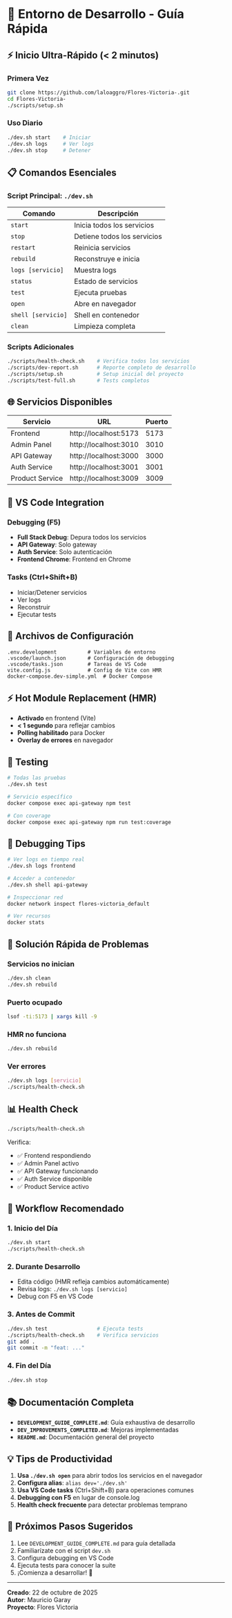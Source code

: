 # 🚀 Entorno de Desarrollo - Guía Rápida

## ⚡ Inicio Ultra-Rápido (< 2 minutos)

### Primera Vez
```bash
git clone https://github.com/laloaggro/Flores-Victoria-.git
cd Flores-Victoria-
./scripts/setup.sh
```

### Uso Diario
```bash
./dev.sh start    # Iniciar
./dev.sh logs     # Ver logs
./dev.sh stop     # Detener
```

## 📋 Comandos Esenciales

### Script Principal: `./dev.sh`

| Comando | Descripción |
|---------|-------------|
| `start` | Inicia todos los servicios |
| `stop` | Detiene todos los servicios |
| `restart` | Reinicia servicios |
| `rebuild` | Reconstruye e inicia |
| `logs [servicio]` | Muestra logs |
| `status` | Estado de servicios |
| `test` | Ejecuta pruebas |
| `open` | Abre en navegador |
| `shell [servicio]` | Shell en contenedor |
| `clean` | Limpieza completa |

### Scripts Adicionales

```bash
./scripts/health-check.sh    # Verifica todos los servicios
./scripts/dev-report.sh      # Reporte completo de desarrollo
./scripts/setup.sh           # Setup inicial del proyecto
./scripts/test-full.sh       # Tests completos
```

## 🌐 Servicios Disponibles

| Servicio | URL | Puerto |
|----------|-----|--------|
| Frontend | http://localhost:5173 | 5173 |
| Admin Panel | http://localhost:3010 | 3010 |
| API Gateway | http://localhost:3000 | 3000 |
| Auth Service | http://localhost:3001 | 3001 |
| Product Service | http://localhost:3009 | 3009 |

## 🔧 VS Code Integration

### Debugging (F5)
- **Full Stack Debug**: Depura todos los servicios
- **API Gateway**: Solo gateway
- **Auth Service**: Solo autenticación
- **Frontend Chrome**: Frontend en Chrome

### Tasks (Ctrl+Shift+B)
- Iniciar/Detener servicios
- Ver logs
- Reconstruir
- Ejecutar tests

## 📁 Archivos de Configuración

```
.env.development          # Variables de entorno
.vscode/launch.json       # Configuración de debugging
.vscode/tasks.json        # Tareas de VS Code
vite.config.js            # Config de Vite con HMR
docker-compose.dev-simple.yml  # Docker Compose
```

## ⚡ Hot Module Replacement (HMR)

- **Activado** en frontend (Vite)
- **< 1 segundo** para reflejar cambios
- **Polling habilitado** para Docker
- **Overlay de errores** en navegador

## 🧪 Testing

```bash
# Todas las pruebas
./dev.sh test

# Servicio específico
docker compose exec api-gateway npm test

# Con coverage
docker compose exec api-gateway npm run test:coverage
```

## 🐛 Debugging Tips

```bash
# Ver logs en tiempo real
./dev.sh logs frontend

# Acceder a contenedor
./dev.sh shell api-gateway

# Inspeccionar red
docker network inspect flores-victoria_default

# Ver recursos
docker stats
```

## 🚨 Solución Rápida de Problemas

### Servicios no inician
```bash
./dev.sh clean
./dev.sh rebuild
```

### Puerto ocupado
```bash
lsof -ti:5173 | xargs kill -9
```

### HMR no funciona
```bash
./dev.sh rebuild
```

### Ver errores
```bash
./dev.sh logs [servicio]
./scripts/health-check.sh
```

## 📊 Health Check

```bash
./scripts/health-check.sh
```

Verifica:
- ✅ Frontend respondiendo
- ✅ Admin Panel activo
- ✅ API Gateway funcionando
- ✅ Auth Service disponible
- ✅ Product Service activo

## 🔄 Workflow Recomendado

### 1. Inicio del Día
```bash
./dev.sh start
./scripts/health-check.sh
```

### 2. Durante Desarrollo
- Edita código (HMR refleja cambios automáticamente)
- Revisa logs: `./dev.sh logs [servicio]`
- Debug con F5 en VS Code

### 3. Antes de Commit
```bash
./dev.sh test                # Ejecuta tests
./scripts/health-check.sh    # Verifica servicios
git add .
git commit -m "feat: ..."
```

### 4. Fin del Día
```bash
./dev.sh stop
```

## 📚 Documentación Completa

- **`DEVELOPMENT_GUIDE_COMPLETE.md`**: Guía exhaustiva de desarrollo
- **`DEV_IMPROVEMENTS_COMPLETED.md`**: Mejoras implementadas
- **`README.md`**: Documentación general del proyecto

## 💡 Tips de Productividad

1. **Usa `./dev.sh open`** para abrir todos los servicios en el navegador
2. **Configura alias**: `alias dev='./dev.sh'`
3. **Usa VS Code tasks** (Ctrl+Shift+B) para operaciones comunes
4. **Debugging con F5** en lugar de console.log
5. **Health check frecuente** para detectar problemas temprano

## 🎯 Próximos Pasos Sugeridos

1. Lee `DEVELOPMENT_GUIDE_COMPLETE.md` para guía detallada
2. Familiarízate con el script `dev.sh`
3. Configura debugging en VS Code
4. Ejecuta tests para conocer la suite
5. ¡Comienza a desarrollar! 🚀

---

**Creado**: 22 de octubre de 2025  
**Autor**: Mauricio Garay  
**Proyecto**: Flores Victoria
